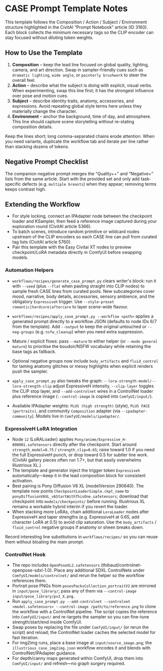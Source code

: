 # CASE Prompt Template Notes

This template follows the Composition / Action / Subject / Environment structure highlighted in the CivitAI “Prompt Notebook” article (ID 3160). Each block collects the minimum necessary tags so the CLIP encoder can stay focused without diluting token weights.

## How to Use the Template

1. **Composition** – keep the lead line focused on global quality, lighting, camera, and art direction. Swap in sampler-friendly cues such as `dramatic lighting`, `wide angle`, or `painterly brushwork` to steer the overall feel.
2. **Action** – describe what the subject is doing with explicit, visual verbs. When experimenting, swap this line first; it has the strongest influence over pose and motion cues.
3. **Subject** – describe identity traits, anatomy, accessories, and expressions. Avoid repeating global style terms here unless they materially change the character.
4. **Environment** – anchor the background, time of day, and atmosphere. This line should capture scene storytelling without re-stating composition details.

Keep the lines short; long comma-separated chains erode attention. When you need variants, duplicate the workflow tab and iterate per line rather than stacking dozens of tokens.

## Negative Prompt Checklist

The companion negative prompt merges the “Quality++” and “Negative+” lists from the same article. Start with the provided set and only add task-specific defects (e.g. `multiple breasts`) when they appear; removing terms keeps contrast high.

## Extending the Workflow

- For style locking, connect an IPAdapter node between the checkpoint loader and KSampler, then feed a reference image captured during your exploration round (CivitAI article 5366).
- To batch scenes, introduce random primitive or wildcard nodes upstream of the CLIP encoders so each CASE line can pull from curated tag lists (CivitAI article 5760).
- Pair this template with the Easy Civitai XT nodes to preview checkpoint/LoRA metadata directly in ComfyUI before swapping models.

### Automation Helpers

- `workflows/recipes/generate_case_prompt.py` clears writer's block: run it with `--seed` (plus `--flat` when pasting straight into CLIP nodes) to sample fresh CASE lines from curated pools. New subcategories cover mood, narrative, body details, accessories, sensory ambience, and the obligatory `Expressiveh` trigger. Use `--style-preset romantic|hardcore|aftercare` to layer scene-wide flavour.
- `workflows/recipes/apply_case_prompt.py --workflow <path>` applies a generated prompt directly to a workflow JSON (defaults to node IDs 6/7 from the template). Add `--output` to keep the original untouched or `--neg-groups` (e.g. `nsfw_cleanup`) when you need extra suppression.
- Mature / explicit flows: pass `--mature` to either helper (or `--mode general mature`) to prioritise the boudoir/NSFW vocabulary while retaining the base tags as fallback.
- Optional negative groups now include `body_artifacts` and `fluid_control` for taming anatomy glitches or messy highlights when explicit renders push the sampler.
- `apply_case_prompt.py` also tweaks the graph: `--lora-strength-model/--lora-strength-clip` adjust ExpressiveH intensity, `--clip-layer` toggles the CLIP stop layer, and `--add-controlnet` wires in a ControlNet loader plus reference image (`--control-image` is copied into `ComfyUI/input/`).

- Available IPAdapter weights: `PLUS (high strength)` (style), `PLUS FACE (portraits)`, and community `Composition` adapter (via `--ipadapter-community`). Models live in `ComfyUI/models/ipadapter/`.
### ExpressiveH LoRA Integration

- Node `12` (LoRALoader) applies `Pony/anime/Expressive_H-000001.safetensors` directly after the checkpoint. Start around `strength_model=0.75` / `strength_clip=0.65`; raise toward 1.0 if you need the full ExpressiveH punch, or drop toward 0.5 for subtler line work. (CivitAI gallery pieces often run 1.7+, but that easily overwhelms Illustrious XL.)
- The template and generator inject the trigger token `Expressiveh` automatically—keep it in the lead composition block for consistent activation.
- Best pairing is Pony Diffusion V6 XL (modelVersion 290640). The template now points `CheckpointLoaderSimple.ckpt_name` to `ponyDiffusionV6XL_v6StartWithThisOne.safetensors`; download that checkpoint into `models/checkpoints/` before running. Illustrious XL remains a workable hybrid interim if you revert the loader.
- When stacking more LoRAs, chain additional `LoraLoader` nodes after ExpressiveH and taper strengths (e.g. ExpressiveH at 0.65, add character LoRA at 0.5) to avoid clip saturation. Use the `body_artifacts` / `fluid_control` negative groups if anatomy or sheen breaks down.

Record interesting line substitutions in `workflows/recipes/` so you can reuse them without bloating the main prompt.

### ControlNet Hook

- The repo includes `OpenPoseXL2.safetensors` (thibaud/controlnet-openpose-sdxl-1.0). Place any additional SDXL ControlNets under `ComfyUI/models/controlnet/` and rerun the helper so the workflow references them.
- Portrait pose PNGs from `posesPacksCollection_portraitV2` are mirrored in `input/pose_library/`; pass any of them via `--control-image input/pose_library/pv2_X.png`.
- Run `apply_case_prompt.py --add-controlnet --controlnet <model.safetensors> --control-image /path/to/reference.png` to clone the workflow with a ControlNet pipeline. The script copies the reference into `ComfyUI/input/` and re-targets the sampler so you can fine-tune strength/start/end inside ComfyUI.
- Swap poses by replacing the file under `ComfyUI/input/` (or rerun the script) and reload; the ControlNet loader caches the selected model for fast iteration.
- For img2img runs, place a base image at `input/source_image.png`; the `illustrious_case_img2img.json` workflow encodes it and blends with ControlNet/IPAdapter guidance.
- For depth/canny maps generated within ComfyUI, drop them into `ComfyUI/input/` and refresh—no graph surgery required.
